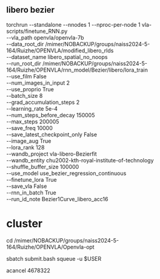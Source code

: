 ## libero bezier
torchrun --standalone --nnodes 1 --nproc-per-node 1 vla-scripts/finetune_RNN.py \
  --vla_path openvla/openvla-7b \
  --data_root_dir /mimer/NOBACKUP/groups/naiss2024-5-164/Ruizhe/OPENVLA/modified_libero_rlds \
  --dataset_name libero_spatial_no_noops \
  --run_root_dir /mimer/NOBACKUP/groups/naiss2024-5-164/Ruizhe/OPENVLA/rnn_model/Bezier/libero/lora_train \
  --use_film False \
  --num_images_in_input 2 \
  --use_proprio True \
  --batch_size 8 \
  --grad_accumulation_steps 2\
  --learning_rate 5e-4 \
  --num_steps_before_decay 150005 \
  --max_steps 200005 \
  --save_freq 10000 \
  --save_latest_checkpoint_only False \
  --image_aug True \
  --lora_rank 128 \
  --wandb_project vla-libero-Bezierfit \
  --wandb_entity chu2002-kth-royal-institute-of-technology \
  --shuffle_buffer_size 100000 \
  --use_model use_bezier_regression_continuous\
  --finetune_lora True\
  --save_vla False\
  --rnn_in_batch True\
  --run_id_note Bezier1Curve_libero_acc16 


  # cluster

cd /mimer/NOBACKUP/groups/naiss2024-5-164/Ruizhe/OPENVLA/Openvla-opt

sbatch submit.bash
squeue -u $USER

acancel 4678322